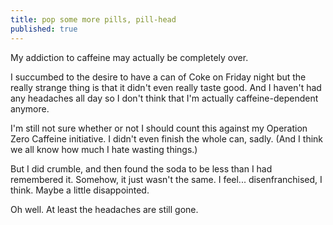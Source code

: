 ```yaml
---
title: pop some more pills, pill-head
published: true
---
```


My addiction to caffeine may actually be completely over.

I succumbed to the desire to have a can of Coke on Friday night but the
really strange thing is that it didn't even really taste good. And I
haven't had any headaches all day so I don't think that I'm actually
caffeine-dependent anymore.

I'm still not sure whether or not I should count this against my
Operation Zero Caffeine initiative. I didn't even finish the whole can,
sadly. (And I think we all know how much I hate wasting things.)

But I did crumble, and then found the soda to be less than I had
remembered it. Somehow, it just wasn't the same. I feel...
disenfranchised, I think. Maybe a little disappointed.

Oh well. At least the headaches are still gone.
